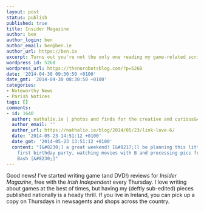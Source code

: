 ```yaml
---
layout: post
status: publish
published: true
title: Insider Magazine
author: ben
author_login: ben
author_email: ben@ben.ie
author_url: https://ben.ie
excerpt: Turns out you're not the only one reading my game-related scribblings :-)
wordpress_id: 5268
wordpress_url: https://thenorobotsblog.com/?p=5268
date: '2014-04-30 09:30:50 +0100'
date_gmt: '2014-04-30 08:30:50 +0100'
categories:
- Noteworthy News
- Parish Notices
tags: []
comments:
- id: 1640
  author: nathalie.ie | photos and finds for the creative and curious&#058; Link Love
  author_email: ''
  author_url: https://nathalie.ie/blog/2014/05/23/link-love-6/
  date: '2014-05-23 14:51:12 +0100'
  date_gmt: '2014-05-23 13:51:12 +0100'
  content: "[&#8230;] a great weekend! I&#8217;ll be planning this little lady&#8216;s
    first birthday party, watching movies with B and processing pics from this pretty
    Bash [&#8230;]"
---
```

<p>Good news! I've started writing game (and DVD!) reviews for<em> Insider Magazine</em>, free with the <em>Irish Independent</em> every Thursday. I love writing about games at the best of times, but having my (deftly sub-edited) pieces published nationally is a heady thrill. If you live in Ireland, you can pick up a copy on Thursdays in newsagents and shops across the country.</p>
